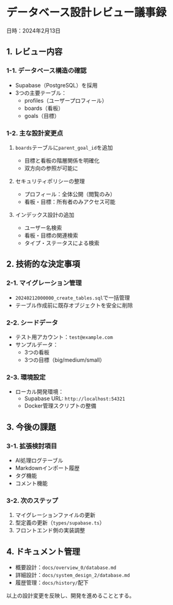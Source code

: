 # データベース設計レビュー議事録
日時：2024年2月13日

## 1. レビュー内容

### 1-1. データベース構造の確認
- Supabase（PostgreSQL）を採用
- 3つの主要テーブル：
  - profiles（ユーザープロフィール）
  - boards（看板）
  - goals（目標）

### 1-2. 主な設計変更点
1. `boards`テーブルに`parent_goal_id`を追加
   - 目標と看板の階層関係を明確化
   - 双方向の参照が可能に

2. セキュリティポリシーの整理
   - プロフィール：全体公開（閲覧のみ）
   - 看板・目標：所有者のみアクセス可能

3. インデックス設計の追加
   - ユーザー名検索
   - 看板・目標の関連検索
   - タイプ・ステータスによる検索

## 2. 技術的な決定事項

### 2-1. マイグレーション管理
- `20240212000000_create_tables.sql`で一括管理
- テーブル作成前に既存オブジェクトを安全に削除

### 2-2. シードデータ
- テスト用アカウント：`test@example.com`
- サンプルデータ：
  - 3つの看板
  - 3つの目標（big/medium/small）

### 2-3. 環境設定
- ローカル開発環境：
  - Supabase URL: `http://localhost:54321`
  - Docker管理スクリプトの整備

## 3. 今後の課題

### 3-1. 拡張検討項目
- AI処理ログテーブル
- Markdownインポート履歴
- タグ機能
- コメント機能

### 3-2. 次のステップ
1. マイグレーションファイルの更新
2. 型定義の更新（`types/supabase.ts`）
3. フロントエンド側の実装調整

## 4. ドキュメント管理

- 概要設計：`docs/overview_0/database.md`
- 詳細設計：`docs/system_design_2/database.md`
- 履歴管理：`docs/history/`配下

以上の設計変更を反映し、開発を進めることとする。 